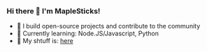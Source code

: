 ### Hi there 👋 I'm MapleSticks!  
- 🌟 I build open-source projects and contribute to the community  
- 🌱 Currently learning: Node.JS/Javascript, Python
- 📝 My shtuff is: [here](https://mxplesticks.github.io/MapleVisuals/)
